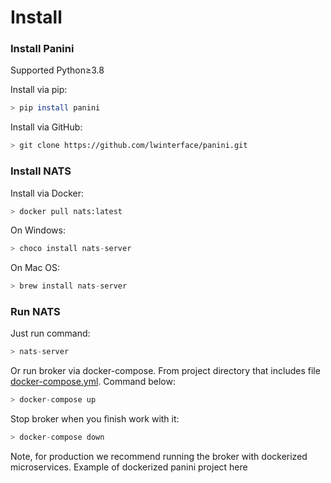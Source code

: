 # Install
### Install Panini

Supported Python≥3.8

Install via pip:
```bash
> pip install panini
```
Install via GitHub:

```bash
> git clone https://github.com/lwinterface/panini.git
```

### Install NATS

Install via Docker:

```python
> docker pull nats:latest
```

On Windows:

```python
> choco install nats-server
```

On Mac OS:

```python
> brew install nats-server
```

### Run NATS

Just run command:

```python
> nats-server
```

Or run broker via docker-compose. From project directory that includes file [docker-compose.yml](https://github.com/lwinterface/panini/blob/master/docker-compose.yml). Command below:

```python
> docker-compose up
```

Stop broker when you finish work with it:

```python
> docker-compose down
```

Note, for production we recommend running the broker with dockerized microservices. Example of dockerized panini project here